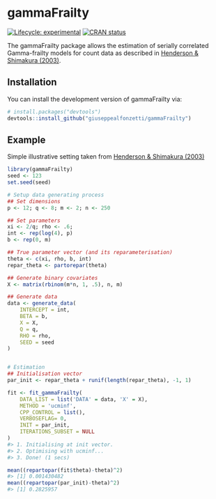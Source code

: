 
<!-- README.md is generated from README.Rmd. Please edit that file -->

# gammaFrailty

<!-- badges: start -->

[![Lifecycle:
experimental](https://img.shields.io/badge/lifecycle-experimental-orange.svg)](https://lifecycle.r-lib.org/articles/stages.html#experimental)
[![CRAN
status](https://www.r-pkg.org/badges/version/gammaFrailty)](https://CRAN.R-project.org/package=gammaFrailty)
<!-- badges: end -->

The gammaFrailty package allows the estimation of serially correlated
Gamma-frailty models for count data as described in [Henderson &
Shimakura
(2003)](https://academic.oup.com/biomet/article/90/2/355/241234).

## Installation

You can install the development version of gammaFrailty via:

``` r
# install.packages("devtools")
devtools::install_github("giuseppealfonzetti/gammaFrailty")
```

## Example

Simple illustrative setting taken from [Henderson & Shimakura
(2003)](https://academic.oup.com/biomet/article/90/2/355/241234)

``` r
library(gammaFrailty)
seed <- 123
set.seed(seed)

# Setup data generating process
## Set dimensions
p <- 12; q <- 8; m <- 2; n <- 250

## Set parameters
xi <- 2/q; rho <- .6;
int <- rep(log(4), p)
b <- rep(0, m) 

## True parameter vector (and its reparameterisation)
theta <- c(xi, rho, b, int)
repar_theta <- partorepar(theta)

## Generate binary covariates
X <- matrix(rbinom(m*n, 1, .5), n, m)

## Generate data
data <- generate_data(
    INTERCEPT = int,
    BETA = b,
    X = X,
    Q = q,
    RHO = rho,
    SEED = seed
)


# Estimation
## Initialisation vector
par_init <- repar_theta + runif(length(repar_theta), -1, 1)

fit <- fit_gammaFrailty(
    DATA_LIST = list('DATA' = data, 'X' = X),
    METHOD = 'ucminf',
    CPP_CONTROL = list(),
    VERBOSEFLAG= 0,
    INIT = par_init,
    ITERATIONS_SUBSET = NULL
)
#> 1. Initialising at init vector.
#> 2. Optimising with ucminf...
#> 3. Done! (1 secs)

mean((repartopar(fit$theta)-theta)^2)
#> [1] 0.001430482
mean((repartopar(par_init)-theta)^2)
#> [1] 0.2825957
```
